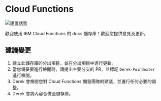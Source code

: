 # Cloud Functions

[![建置狀態](https://travis.ibm.com/BlueMix-Fabric/bluewhisk-docs.svg?token=Rt7qrw9ADrkv4kFiywCq&branch=master)](https://travis.ibm.com/BlueMix-Fabric/bluewhisk-docs)

歡迎使用 IBM Cloud Functions 的 docs 儲存庫！歡迎您提供意見及更新。





## 建議變更

1. 建立此儲存庫的分出項目，並在分出項目中進行更新。
2. 當您備妥要進行檢閱時，請提出主要分支的 PR，並標記 `Derek-Poindexter` 進行檢閱。
3. Derek 會檢閱您對 Cloud Functions 開發團隊的建議，並進行任何必要的調整。
4. Derek 會將內容合併至儲存庫。




